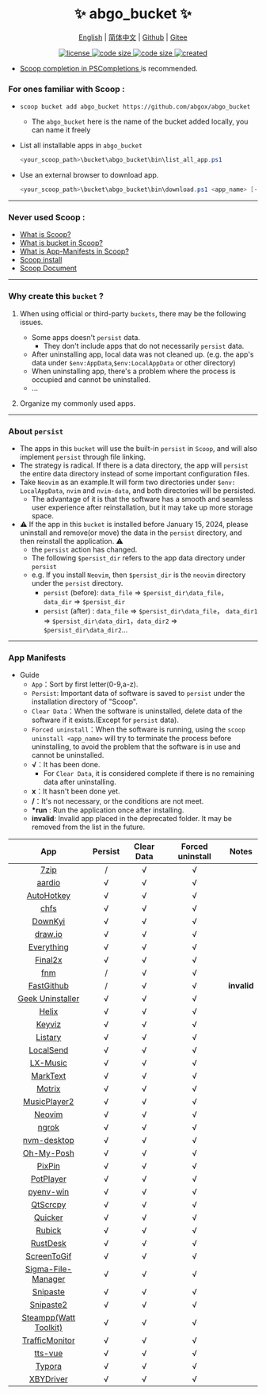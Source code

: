 <p align="center">
    <h1 align="center">✨ abgo_bucket ✨</h1>
</p>

<p align="center">
    <a href="README.md">English</a> |
    <a href="README-CN.md">简体中文</a> |
    <a href="https://github.com/abgox/abgo_bucket">Github</a> |
    <a href="https://gitee.com/abgox/abgo_bucket">Gitee</a>
</p>

<p align="center">
    <a href="https://github.com/abgox/abgo_bucket/blob/main/LICENSE">
        <img src="https://img.shields.io/github/license/abgox/abgo_bucket" alt="license" />
    </a>
    <a href="https://img.shields.io/github/languages/code-size/abgox/abgo_bucket.svg">
        <img src="https://img.shields.io/github/languages/code-size/abgox/abgo_bucket.svg" alt="code size" />
    </a>
    <a href="https://img.shields.io/github/repo-size/abgox/abgo_bucket.svg">
        <img src="https://img.shields.io/github/repo-size/abgox/abgo_bucket.svg" alt="code size" />
    </a>
    <a href="https://github.com/abgox/abgo_bucket">
        <img src="https://img.shields.io/badge/created-2023--6--1-blue" alt="created" />
    </a>
</p>

-   [Scoop completion in PSCompletions ](https://github.com/abgox/PSCompletions "PSCompletions")is recommended.

### For ones familiar with Scoop :

-   `scoop bucket add abgo_bucket https://github.com/abgox/abgo_bucket`

    -   The `abgo_bucket` here is the name of the bucket added locally, you can name it freely

-   List all installable apps in `abgo_bucket`

    ```powershell
    <your_scoop_path>\bucket\abgo_bucket\bin\list_all_app.ps1
    ```

-   Use an external browser to download app.

    ```powershell
    <your_scoop_path>\bucket\abgo_bucket\bin\download.ps1 <app_name> [-isUpdate]
    ```

---

### Never used Scoop :

-   [What is Scoop?](https://github.com/ScoopInstaller/Scoop)
-   [What is bucket in Scoop?](https://github.com/ScoopInstaller/Scoop/wiki/Buckets)
-   [What is App-Manifests in Scoop?](https://github.com/ScoopInstaller/Scoop/wiki/App-Manifests)
-   [Scoop install](https://github.com/ScoopInstaller/Install)
-   [Scoop Document](https://github.com/ScoopInstaller/Scoop/wiki)

---

### Why create this `bucket` ?

1. When using official or third-party `buckets`, there may be the following issues.

    - Some apps doesn't `persist` data.
        - They don't include apps that do not necessarily `persist` data.
    - After uninstalling app, local data was not cleaned up. (e.g. the app's data under `$env:AppData`,`$env:LocalAppData` or other directory)
    - When uninstalling app, there's a problem where the process is occupied and cannot be uninstalled.
    - ...

2. Organize my commonly used apps.

---

### About `persist`

-   The apps in this `bucket` will use the built-in `persist` in `Scoop`, and will also implement `persist` through file linking.
-   The strategy is radical. If there is a data directory, the app will `persist` the entire data directory instead of some important configuration files.
-   Take `Neovim` as an example.It will form two directories under `$env: LocalAppData`, `nvim` and `nvim-data`, and both directories will be persisted.
    -   The advantage of it is that the software has a smooth and seamless user experience after reinstallation, but it may take up more storage space.
-   ⚠︎ If the app in this `bucket` is installed before January 15, 2024, please uninstall and remove(or move) the data in the `persist` directory, and then reinstall the application. ⚠︎
    -   the `persist` action has changed.
    -   The following `$persist_dir` refers to the app data directory under `persist`
    -   e.g. If you install `Neovim`, then `$persist_dir` is the `neovim` directory under the `persist` directory.
        -   `persist` (before): `data_file` => `$persist_dir\data_file`， `data_dir` => `$persist_dir`
        -   `persist` (after) : `data_file` => `$persist_dir\data_file`， `data_dir1` => `$persist_dir\data_dir1`，`data_dir2` => `$persist_dir\data_dir2`...

---

### App Manifests

-   Guide
    -   `App`：Sort by first letter(0-9,a-z).
    -   `Persist`: Important data of software is saved to `persist` under the installation directory of "Scoop".
    -   `Clear Data`：When the software is uninstalled, delete data of the software if it exists.(Except for `persist` data).
    -   `Forced uninstall`：When the software is running, using the `scoop uninstall <app_name>` will try to terminate the process before uninstalling, to avoid the problem that the software is in use and cannot be uninstalled.
    -   **√**：It has been done.
        -   For `Clear Data`, it is considered complete if there is no remaining data after uninstalling.
    -   **x**：It hasn't been done yet.
    -   **/**：It's not necessary, or the conditions are not meet.
    -   **\*run** : Run the application once after installing.
    -   **invalid**: Invalid app placed in the deprecated folder. It may be removed from the list in the future.

|                                     App                                     | Persist | Clear Data | Forced uninstall | Notes       |
| :-------------------------------------------------------------------------: | :-----: | :--------: | :--------------: | ----------- |
|                          [7zip](https://7-zip.org)                          |    /    |     √      |        √         |             |
|                        [aardio](https://aardio.com)                         |    √    |     √      |        √         |             |
|                    [AutoHotkey](https://autohotkey.com)                     |    √    |     √      |        √         |             |
|                        [chfs](http://iscute.cn/chfs)                        |    √    |     √      |        √         |             |
|               [DownKyi](https://leiurayer.github.io/downkyi)                |    √    |     √      |        √         |             |
|                     [draw.io](https://www.diagrams.net)                     |    √    |     √      |        √         |             |
|                   [Everything](https://www.voidtools.com)                   |    √    |     √      |        √         |             |
|                    [Final2x](https://final2x.tohru.top)                     |    √    |     √      |        √         |             |
|                    [fnm](https://github.com/Schniz/fnm)                     |    /    |     √      |        √         |             |
|           [FastGithub](https://github.com/dotnetcore/FastGithub)            |    /    |     √      |        √         | **invalid** |
|               [Geek Uninstaller](https://geekuninstaller.com)               |    √    |     √      |        √         |             |
|                      [Helix](https://helix-editor.com)                      |    √    |     √      |        √         |             |
|                [Keyviz](https://mularahul.github.io/keyviz)                 |    √    |     √      |        √         |             |
|                     [Listary](https://www.listary.com)                      |    √    |     √      |        √         |             |
|                     [LocalSend](https://localsend.org)                      |    √    |     √      |        √         |             |
|                    [LX-Music](https://docs.lxmusic.top)                     |    √    |     √      |        √         |             |
|                     [MarkText](https://www.marktext.cc)                     |    √    |     √      |        √         |             |
|                        [Motrix](https://motrix.app)                         |    √    |     √      |        √         |             |
|        [MusicPlayer2](https://github.com/zhongyang219/MusicPlayer2)         |    √    |     √      |        √         |             |
|                         [Neovim](https://neovim.io)                         |    √    |     √      |        √         |             |
|                         [ngrok](https://ngrok.com)                          |    √    |     √      |        √         |             |
|            [nvm-desktop](https://github.com/1111mp/nvm-desktop)             |    √    |     √      |        √         |             |
|                     [Oh-My-Posh](https://ohmyposh.dev)                      |    √    |     √      |        √         |             |
|                       [PixPin](https://pixpinapp.com)                       |    √    |     √      |        √         |             |
|                   [PotPlayer](https://potplayer.daum.net)                   |    √    |     √      |        √         |             |
|             [pyenv-win](https://github.com/pyenv-win/pyenv-win)             |    √    |     √      |        √         |             |
|              [QtScrcpy](https://github.com/barry-ran/QtScrcpy)              |    √    |     √      |        √         |             |
|                      [Quicker](https://getquicker.net)                      |    √    |     √      |        √         |             |
|              [Rubick](https://github.com/rubickCenter/rubick)               |    √    |     √      |        √         |             |
|              [RustDesk](https://github.com/rustdesk/rustdesk)               |    √    |     √      |        √         |             |
|         [ScreenToGif](https://github.com/NickeManarin/ScreenToGif)          |    √    |     √      |        √         |             |
| [Sigma-File-Manager](https://github.com/aleksey-hoffman/sigma-file-manager) |    √    |     √      |        √         |             |
|                    [Snipaste](https://www.snipaste.com)                     |    √    |     √      |        √         |             |
|                    [Snipaste2](https://www.snipaste.com)                    |    √    |     √      |        √         |             |
|                [Steampp(Watt Toolkit)](https://steampp.net)                 |    √    |     √      |        √         |             |
|      [TrafficMonitor](https://github.com/zhongyang219/TrafficMonitor)       |    √    |     √      |        √         |             |
|                [tts-vue](https://github.com/LokerL/tts-vue)                 |    √    |     √      |        √         |             |
|                         [Typora](https://typora.io)                         |    √    |     √      |        √         |             |
|            [XBYDriver](https://github.com/gaozhangmin/aliyunpan)            |    √    |     √      |        √         |             |
